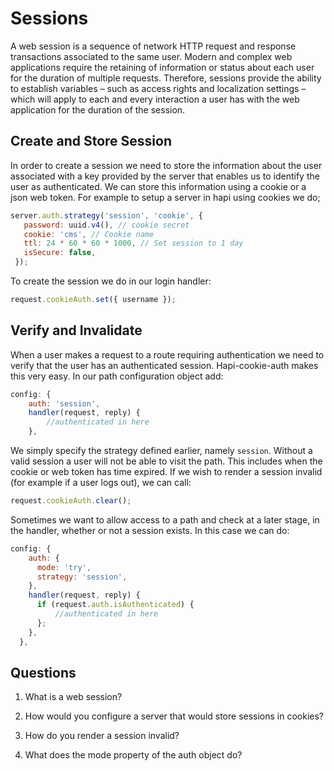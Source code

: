 # Sessions

A web session is a sequence of network HTTP request and response transactions associated to the same user. Modern and complex web applications require the retaining of information or status about each user for the duration of multiple requests. Therefore, sessions provide the ability to establish variables – such as access rights and localization settings – which will apply to each and every interaction a user has with the web application for the duration of the session.

## Create and Store Session

In order to create a session we need to store the information about the user associated with a key provided by the server that enables us to identify the user as authenticated. We can store this information using a cookie or a json web token. For example to setup a server in hapi using cookies we do;

```javascript
server.auth.strategy('session', 'cookie', {
   password: uuid.v4(), // cookie secret
   cookie: 'cms', // Cookie name
   ttl: 24 * 60 * 60 * 1000, // Set session to 1 day
   isSecure: false,
 });
 ```
To create the session we do in our login handler:

```javascript
request.cookieAuth.set({ username });
```

## Verify and Invalidate

When a user makes a request to a route requiring authentication we need to verify that the user has an authenticated session. Hapi-cookie-auth makes this very easy. In our path configuration object add:

```javascript
config: {
    auth: 'session',
    handler(request, reply) {
        //authenticated in here
    },
```

We simply specify the strategy defined earlier, namely `session`. Without a valid session a user will not be able to visit the path. This includes when the cookie or web token has time expired. If we wish to render a session invalid (for example if a user logs out), we can call:

```javascript
request.cookieAuth.clear();
```

Sometimes we want to allow access to a path and check at a later stage, in the handler, whether or not a session exists. In this case we can do:

```javascript
config: {
    auth: {
      mode: 'try',
      strategy: 'session',
    },
    handler(request, reply) {
      if (request.auth.isAuthenticated) {
          //authenticated in here
      };
    },
  },
```

## Questions

1) What is a web session?

2) How would you configure a server that would store sessions in cookies?

3) How do you render a session invalid?

4) What does the mode property of the auth object do?
